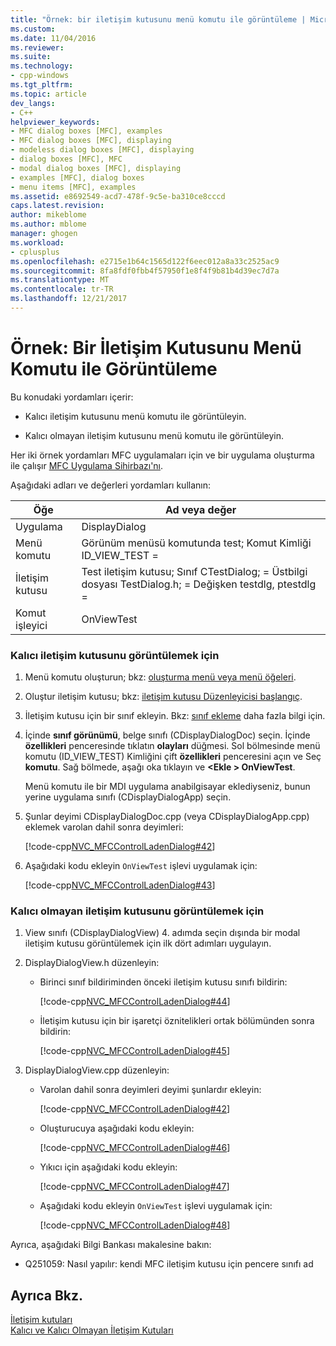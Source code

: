 ```yaml
---
title: "Örnek: bir iletişim kutusunu menü komutu ile görüntüleme | Microsoft Docs"
ms.custom: 
ms.date: 11/04/2016
ms.reviewer: 
ms.suite: 
ms.technology:
- cpp-windows
ms.tgt_pltfrm: 
ms.topic: article
dev_langs:
- C++
helpviewer_keywords:
- MFC dialog boxes [MFC], examples
- MFC dialog boxes [MFC], displaying
- modeless dialog boxes [MFC], displaying
- dialog boxes [MFC], MFC
- modal dialog boxes [MFC], displaying
- examples [MFC], dialog boxes
- menu items [MFC], examples
ms.assetid: e8692549-acd7-478f-9c5e-ba310ce8cccd
caps.latest.revision: 
author: mikeblome
ms.author: mblome
manager: ghogen
ms.workload:
- cplusplus
ms.openlocfilehash: e2715e1b64c1565d122f6eec012a8a33c2525ac9
ms.sourcegitcommit: 8fa8fdf0fbb4f57950f1e8f4f9b81b4d39ec7d7a
ms.translationtype: MT
ms.contentlocale: tr-TR
ms.lasthandoff: 12/21/2017
---
```

# <a name="example-displaying-a-dialog-box-via-a-menu-command"></a>Örnek: Bir İletişim Kutusunu Menü Komutu ile Görüntüleme
Bu konudaki yordamları içerir:  
  
-   Kalıcı iletişim kutusunu menü komutu ile görüntüleyin.  
  
-   Kalıcı olmayan iletişim kutusunu menü komutu ile görüntüleyin.  
  
 Her iki örnek yordamları MFC uygulamaları için ve bir uygulama oluşturma ile çalışır [MFC Uygulama Sihirbazı'nı](../mfc/reference/mfc-application-wizard.md).  
  
 Aşağıdaki adları ve değerleri yordamları kullanın:  
  
|Öğe|Ad veya değer|  
|----------|-------------------|  
|Uygulama|DisplayDialog|  
|Menü komutu|Görünüm menüsü komutunda test; Komut Kimliği ID_VIEW_TEST =|  
|İletişim kutusu|Test iletişim kutusu; Sınıf CTestDialog; = Üstbilgi dosyası TestDialog.h; = Değişken testdlg, ptestdlg =|  
|Komut işleyici|OnViewTest|  
  
### <a name="to-display-a-modal-dialog-box"></a>Kalıcı iletişim kutusunu görüntülemek için  
  
1.  Menü komutu oluşturun; bkz: [oluşturma menü veya menü öğeleri](../windows/creating-a-menu.md).  
  
2.  Oluştur iletişim kutusu; bkz: [iletişim kutusu Düzenleyicisi başlangıç](../windows/creating-a-new-dialog-box.md).  
  
3.  İletişim kutusu için bir sınıf ekleyin. Bkz: [sınıf ekleme](../ide/adding-a-class-visual-cpp.md) daha fazla bilgi için.  
  
4.  İçinde **sınıf görünümü**, belge sınıfı (CDisplayDialogDoc) seçin. İçinde **özellikleri** penceresinde tıklatın **olayları** düğmesi. Sol bölmesinde menü komutu (ID_VIEW_TEST) Kimliğini çift **özellikleri** penceresini açın ve Seç **komutu**. Sağ bölmede, aşağı oka tıklayın ve  **\<Ekle > OnViewTest**.  
  
     Menü komutu ile bir MDI uygulama anabilgisayar eklediyseniz, bunun yerine uygulama sınıfı (CDisplayDialogApp) seçin.  
  
5.  Şunlar deyimi CDisplayDialogDoc.cpp (veya CDisplayDialogApp.cpp) eklemek varolan dahil sonra deyimleri:  
  
     [!code-cpp[NVC_MFCControlLadenDialog#42](../mfc/codesnippet/cpp/example-displaying-a-dialog-box-via-a-menu-command_1.cpp)]  
  
6.  Aşağıdaki kodu ekleyin `OnViewTest` işlevi uygulamak için:  
  
     [!code-cpp[NVC_MFCControlLadenDialog#43](../mfc/codesnippet/cpp/example-displaying-a-dialog-box-via-a-menu-command_2.cpp)]  
  
### <a name="to-display-a-modeless-dialog-box"></a>Kalıcı olmayan iletişim kutusunu görüntülemek için  
  
1.  View sınıfı (CDisplayDialogView) 4. adımda seçin dışında bir modal iletişim kutusu görüntülemek için ilk dört adımları uygulayın.  
  
2.  DisplayDialogView.h düzenleyin:  
  
    -   Birinci sınıf bildiriminden önceki iletişim kutusu sınıfı bildirin:  
  
         [!code-cpp[NVC_MFCControlLadenDialog#44](../mfc/codesnippet/cpp/example-displaying-a-dialog-box-via-a-menu-command_3.h)]  
  
    -   İletişim kutusu için bir işaretçi öznitelikleri ortak bölümünden sonra bildirin:  
  
         [!code-cpp[NVC_MFCControlLadenDialog#45](../mfc/codesnippet/cpp/example-displaying-a-dialog-box-via-a-menu-command_4.h)]  
  
3.  DisplayDialogView.cpp düzenleyin:  
  
    -   Varolan dahil sonra deyimleri deyimi şunlardır ekleyin:  
  
         [!code-cpp[NVC_MFCControlLadenDialog#42](../mfc/codesnippet/cpp/example-displaying-a-dialog-box-via-a-menu-command_1.cpp)]  
  
    -   Oluşturucuya aşağıdaki kodu ekleyin:  
  
         [!code-cpp[NVC_MFCControlLadenDialog#46](../mfc/codesnippet/cpp/example-displaying-a-dialog-box-via-a-menu-command_5.cpp)]  
  
    -   Yıkıcı için aşağıdaki kodu ekleyin:  
  
         [!code-cpp[NVC_MFCControlLadenDialog#47](../mfc/codesnippet/cpp/example-displaying-a-dialog-box-via-a-menu-command_6.cpp)]  
  
    -   Aşağıdaki kodu ekleyin `OnViewTest` işlevi uygulamak için:  
  
         [!code-cpp[NVC_MFCControlLadenDialog#48](../mfc/codesnippet/cpp/example-displaying-a-dialog-box-via-a-menu-command_7.cpp)]  
  
 Ayrıca, aşağıdaki Bilgi Bankası makalesine bakın:  
  
-   Q251059: Nasıl yapılır: kendi MFC iletişim kutusu için pencere sınıfı ad  
  
## <a name="see-also"></a>Ayrıca Bkz.  
 [İletişim kutuları](../mfc/dialog-boxes.md)   
 [Kalıcı ve Kalıcı Olmayan İletişim Kutuları](../mfc/modal-and-modeless-dialog-boxes.md)

